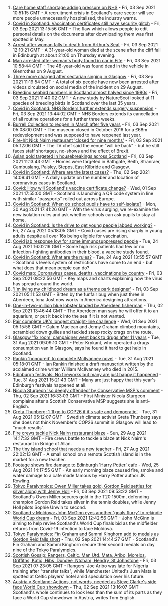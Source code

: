 1. [Care home staff shortage adding pressure on NHS](https://www.bbc.co.uk/news/uk-scotland-58434804?at_medium=RSS&at_campaign=KARANGA) - Fri, 03 Sep 2021 10:51:15 GMT - A recruitment crisis in Scotland's care sector will see more people unnecessarily hospitalised, the industry warns.
2. [Covid in Scotland: Vaccination certificates still have security glitch](https://www.bbc.co.uk/news/uk-scotland-58435664?at_medium=RSS&at_campaign=KARANGA) - Fri, 03 Sep 2021 13:15:56 GMT - The flaw which allows people to edit personal details on the documents after downloading them was first spotted in May.
3. [Arrest after woman falls to death from Arthur's Seat](https://www.bbc.co.uk/news/uk-scotland-edinburgh-east-fife-58436735?at_medium=RSS&at_campaign=KARANGA) - Fri, 03 Sep 2021 12:10:21 GMT - A 31-year-old woman died at the scene after the cliff fall in Edinburgh at about 21:00 on Thursday evening.
4. [Man arrested after woman's body found in car in Fife](https://www.bbc.co.uk/news/uk-scotland-edinburgh-east-fife-58435264?at_medium=RSS&at_campaign=KARANGA) - Fri, 03 Sep 2021 10:58:44 GMT - The 48-year-old was found dead in the vehicle in Glenrothes on 9 August.
5. [Three more charged after sectarian singing in Glasgow](https://www.bbc.co.uk/news/uk-scotland-glasgow-west-58436732?at_medium=RSS&at_campaign=KARANGA) - Fri, 03 Sep 2021 11:19:54 GMT - A total of six people have now been arrested after videos circulated on social media of the incident on 29 August.
6. [Breeding seabird numbers in Scotland almost halved since 1980s](https://www.bbc.co.uk/news/uk-scotland-tayside-central-58414580?at_medium=RSS&at_campaign=KARANGA) - Fri, 03 Sep 2021 11:40:02 GMT - A new study by NatureScot looked at 11 species of breeding birds in Scotland over the last 35 years.
7. [Covid in Scotland: NHS Borders further extends surgery suspension](https://www.bbc.co.uk/news/uk-scotland-south-scotland-58438852?at_medium=RSS&at_campaign=KARANGA) - Fri, 03 Sep 2021 13:44:02 GMT - NHS Borders extends its cancellation of all routine operations for a further three weeks.
8. [Burrell Collection to reopen in March after five years](https://www.bbc.co.uk/news/uk-scotland-58421389?at_medium=RSS&at_campaign=KARANGA) - Fri, 03 Sep 2021 05:08:00 GMT - The museum closed in October 2016 for a £68m redevelopment and was supposed to have reopened last year.
9. [Fire-hit Nick Nairn restaurant 'closed for nine months'](https://www.bbc.co.uk/news/uk-scotland-tayside-central-58428597?at_medium=RSS&at_campaign=KARANGA) - Fri, 03 Sep 2021 05:12:06 GMT - The TV chef said the venue "will be back" - but he still faces staff shortages, no-shows and the effect of Brexit.
10. [Asian gold targeted in housebreakings across Scotland](https://www.bbc.co.uk/news/uk-scotland-58435259?at_medium=RSS&at_campaign=KARANGA) - Fri, 03 Sep 2021 11:13:43 GMT - Homes were targeted in Bathgate, Beith, Stranraer, Cambuslang, Paisley, Stepps, East Kilbride and Glasgow.
11. [Covid in Scotland: Where are the latest cases?](https://www.bbc.co.uk/news/uk-scotland-53511877?at_medium=RSS&at_campaign=KARANGA) - Thu, 02 Sep 2021 14:09:41 GMT - A daily update on the number and location of coronavirus cases in Scotland.
12. [Covid: How will Scotland's vaccine certificate change?](https://www.bbc.co.uk/news/uk-scotland-57519070?at_medium=RSS&at_campaign=KARANGA) - Wed, 01 Sep 2021 17:55:00 GMT - Scotland is launching a QR code system in line with similar "passports" rolled out across Europe.
13. [Covid in Scotland: When do school pupils have to self-isolate?](https://www.bbc.co.uk/news/uk-scotland-58381883?at_medium=RSS&at_campaign=KARANGA) - Mon, 30 Aug 2021 17:41:26 GMT - With the virus surging, we re-examine the new isolation rules and ask whether schools can ask pupils to stay at home.
14. [Covid in Scotland: Is the drive to get young people jabbed working?](https://www.bbc.co.uk/news/uk-scotland-58342389?at_medium=RSS&at_campaign=KARANGA) - Fri, 27 Aug 2021 05:18:05 GMT - Covid cases are rising sharply in young adults despite all over 16s being eligible for vaccination.
15. [Covid jab response low for some immunosuppressed people](https://www.bbc.co.uk/news/health-58317261?at_medium=RSS&at_campaign=KARANGA) - Tue, 24 Aug 2021 16:02:19 GMT - Some high risk patients had few or no infection-fighting antibodies in their blood, a vaccine study found.
16. [Covid in Scotland: What are the rules?](https://www.bbc.co.uk/news/uk-scotland-53166816?at_medium=RSS&at_campaign=KARANGA) - Tue, 24 Aug 2021 13:55:57 GMT - Scotland's levels system of restrictions have come to an end - but what does that mean people can do?
17. [Covid map: Coronavirus cases, deaths, vaccinations by country](https://www.bbc.co.uk/news/world-51235105?at_medium=RSS&at_campaign=KARANGA) - Fri, 03 Sep 2021 08:22:56 GMT - Key maps and charts explaining how the virus has spread around the world.
18. ['I'm living my childhood dream as a theme park designer'](https://www.bbc.co.uk/news/uk-scotland-north-east-orkney-shetland-58308830?at_medium=RSS&at_campaign=KARANGA) - Fri, 03 Sep 2021 05:11:53 GMT - Bitten by the funfair bug when just three in Aberdeen, Iona Jost now works in America designing attractions.
19. [One-in-two-million blue lobster landed by Aberdeen fisherman](https://www.bbc.co.uk/news/uk-scotland-north-east-orkney-shetland-58420028?at_medium=RSS&at_campaign=KARANGA) - Thu, 02 Sep 2021 13:46:44 GMT - The Aberdeen man says he will offer it to an aquarium, or put it back into the sea if it is not wanted.
20. [Pair complete UK's longest straight-line challenge](https://www.bbc.co.uk/news/uk-scotland-58400061?at_medium=RSS&at_campaign=KARANGA) - Wed, 01 Sep 2021 05:15:58 GMT - Calum Maclean and Jenny Graham climbed mountains, scrambled down gullies and tackled steep rocky crags on the route.
21. [Glasgow 'fix room' campaigner went back to drugs after 11 years](https://www.bbc.co.uk/news/uk-scotland-58389161?at_medium=RSS&at_campaign=KARANGA) - Tue, 31 Aug 2021 09:09:10 GMT - Peter Krykant, who operated a drugs consumption van in Glasgow, says he found it hard to get help in Scotland.
22. [Rankin 'honoured' to complete McIlvanney novel](https://www.bbc.co.uk/news/uk-scotland-58389121?at_medium=RSS&at_campaign=KARANGA) - Tue, 31 Aug 2021 05:18:01 GMT - Ian Rankin finished a draft manuscript written by the acclaimed crime writer William McIlvanney who died in 2015.
23. [Edinburgh festivals: No fireworks but many are just happy it happened](https://www.bbc.co.uk/news/uk-scotland-58394733?at_medium=RSS&at_campaign=KARANGA) - Tue, 31 Aug 2021 15:21:43 GMT - Many are just happy that this year's Edinburgh festivals happened at all.
24. [Nicola Sturgeon 'so deeply offended' by Conservative MSP's comment](https://www.bbc.co.uk/news/uk-scotland-58423484?at_medium=RSS&at_campaign=KARANGA) - Thu, 02 Sep 2021 16:33:03 GMT - First Minister Nicola Sturgeon complains after a Scottish Conservative MSP suggests she is anti-English.
25. [Greta Thunberg: 'I'll go to COP26 if it's safe and democratic'](https://www.bbc.co.uk/news/uk-scotland-58388980?at_medium=RSS&at_campaign=KARANGA) - Tue, 31 Aug 2021 05:12:07 GMT - Swedish climate activist Greta Thunberg says she does not think November's COP26 summit in Glasgow will lead to "much results".
26. [Fire crews tackle Nick Nairn restaurant blaze](https://www.bbc.co.uk/news/uk-scotland-58378152?at_medium=RSS&at_campaign=KARANGA) - Sun, 29 Aug 2021 14:17:32 GMT - Fire crews battle to tackle a blaze at Nick Nairn's restaurant in Bridge of Allan.
27. [The tiny island school that needs a new teacher](https://www.bbc.co.uk/news/uk-scotland-58363674?at_medium=RSS&at_campaign=KARANGA) - Fri, 27 Aug 2021 22:02:13 GMT - A small school on a remote Scottish island is in the market for a new teacher.
28. [Footage shows fire damage to Edinburgh 'Harry Potter' cafe](https://www.bbc.co.uk/news/uk-scotland-58333804?at_medium=RSS&at_campaign=KARANGA) - Wed, 25 Aug 2021 14:17:55 GMT - An early morning blaze caused fire, smoke and water damage to a cafe made famous by Harry Potter author JK Rowling.
29. [Tokyo Paralympics: Owen Miller takes gold, Gordon Reid settles for silver along with Jenny Holl](https://www.bbc.co.uk/sport/disability-sport/58432523?at_medium=RSS&at_campaign=KARANGA) - Fri, 03 Sep 2021 09:53:22 GMT - Scotland's Owen Miller secures gold in the T20 1500m, defending champion Gordon Reid takes silver in the tennis doubles, while Jenny Holl pilots Sophie Unwin to second.
30. [Scotland v Moldova: John McGinn eyes another 'goals flurry' to rekindle World Cup dream](https://www.bbc.co.uk/sport/football/58365963?at_medium=RSS&at_campaign=KARANGA) - Fri, 03 Sep 2021 12:42:56 GMT - John McGinn is aiming to help revive Scotland's World Cup finals bid as the midfielder returns from Covid-19 infection to face Moldova.
31. [Tokyo Paralympics: Fin Graham and Sammi Kinghorn add to medals as Gordon Reid falls short](https://www.bbc.co.uk/sport/disability-sport/58423632?at_medium=RSS&at_campaign=KARANGA) - Thu, 02 Sep 2021 14:44:27 GMT - Scotland's Fin Graham and Sammi Kinghorn secure their second medals on day nine of the Tokyo Paralympics.
32. [Scottish Gossip: Rangers, Celtic, Man Utd, Mata, Aribo, Morelos, Griffiths, Katic, Hibs, Dundee, Ntcham, Hendry, St Johnstone](https://www.bbc.co.uk/sport/football/58432172?at_medium=RSS&at_campaign=KARANGA) - Fri, 03 Sep 2021 07:23:05 GMT - Rangers' Joe Aribo was late for Nigeria training after "transfer talks", while Manchester United's Juan Mata is spotted at Celtic players' hotel amid speculation over his future.
33. [Austria v Scotland: Actions, not words, needed as Steve Clarke's side face World Cup showdown](https://www.bbc.co.uk/sport/football/58422025?at_medium=RSS&at_campaign=KARANGA) - Thu, 02 Sep 2021 13:16:07 GMT - Scotland's whole continues to look less than the sum of its parts as they face a World Cup showdown in Austria, writes Tom English.
